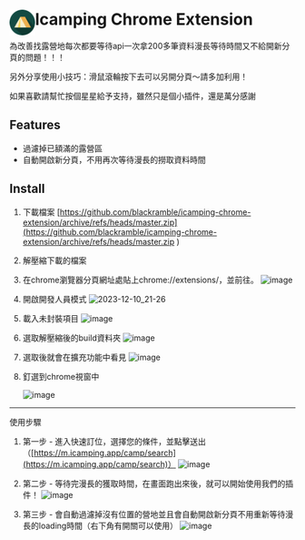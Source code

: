 # <img src="public/icons/icon_48.png" width="45" align="left"> Icamping Chrome Extension

為改善找露營地每次都要等待api一次拿200多筆資料漫長等待時間又不給開新分頁的問題！！！

另外分享使用小技巧：滑鼠滾輪按下去可以另開分頁～請多加利用！

如果喜歡請幫忙按個星星給予支持，雖然只是個小插件，還是萬分感謝

## Features

- 過濾掉已額滿的露營區
- 自動開啟新分頁，不用再次等待漫長的撈取資料時間

## Install
1. 下載檔案
   [https://github.com/blackramble/icamping-chrome-extension/archive/refs/heads/master.zip](https://github.com/blackramble/icamping-chrome-extension/archive/refs/heads/master.zip
)
2. 解壓縮下載的檔案
3. 在chrome瀏覽器分頁網址處貼上chrome://extensions/，並前往。
   ![image](https://github.com/blackramble/icamping-chrome-extension/assets/66875038/ea83b909-71af-46dd-ba40-22f7f3d8227f)
4. 開啟開發人員模式
   ![2023-12-10_21-26](https://github.com/blackramble/icamping-chrome-extension/assets/66875038/97c7132b-15b8-4942-a706-414032980440)
5. 載入未封裝項目
   ![image](https://github.com/blackramble/icamping-chrome-extension/assets/66875038/2bc3bbe3-7199-4e4d-a722-c64bf59eca09)
6. 選取解壓縮後的build資料夾
   ![image](https://github.com/blackramble/icamping-chrome-extension/assets/66875038/ab42809e-f64f-4679-9ded-e4bdf34e0e71)
7. 選取後就會在擴充功能中看見
   ![image](https://github.com/blackramble/icamping-chrome-extension/assets/66875038/fef0e7c4-c708-4254-9769-79400f3ec831)
8. 釘選到chrome視窗中

   ![image](https://github.com/blackramble/icamping-chrome-extension/assets/66875038/98b701e7-24f5-40c7-8b21-15c0a5922b0a)
---
使用步驟
   1. 第一步 - 進入快速訂位，選擇您的條件，並點擊送出 （[https://m.icamping.app/camp/search](https://m.icamping.app/camp/search)）
   ![image](https://github.com/blackramble/icamping-chrome-extension/assets/66875038/aca15924-7940-4293-844d-161a7d6ae947)

   2. 第二步 - 等待完漫長的獲取時間，在畫面跑出來後，就可以開始使用我們的插件！
      ![image](https://github.com/blackramble/icamping-chrome-extension/assets/66875038/377c8b7c-8145-4da8-b91c-6021e8bcd178)
   3. 第三步 - 會自動過濾掉沒有位置的營地並且會自動開啟新分頁不用重新等待漫長的loading時間（右下角有開關可以使用）
      ![image](https://github.com/blackramble/icamping-chrome-extension/assets/66875038/ab3a5467-9fac-4807-8ca9-c718a1bac383)

